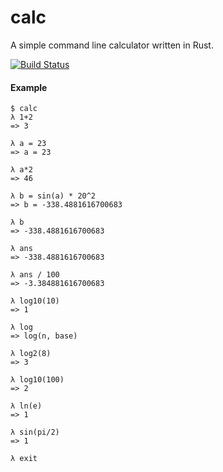 # calc

A simple command line calculator written in Rust.

[![Build Status](https://travis-ci.org/darshanparajuli/calc.svg?branch=master)](https://travis-ci.org/darshanparajuli/calc)

#### Example
```
$ calc
λ 1+2
=> 3

λ a = 23
=> a = 23

λ a*2
=> 46

λ b = sin(a) * 20^2
=> b = -338.4881616700683

λ b
=> -338.4881616700683

λ ans
=> -338.4881616700683

λ ans / 100
=> -3.384881616700683

λ log10(10)
=> 1

λ log
=> log(n, base)

λ log2(8)
=> 3

λ log10(100)
=> 2

λ ln(e)
=> 1

λ sin(pi/2)
=> 1

λ exit
```
